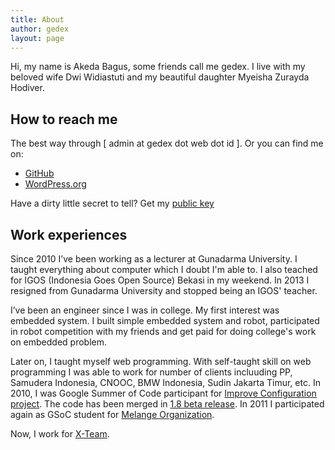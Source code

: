 ```yaml
---
title: About
author: gedex
layout: page
---
```


Hi, my name is Akeda Bagus, some friends call me gedex. I live with my beloved wife Dwi Widiastuti
and my beautiful daughter Myeisha Zurayda Hodiver.

## How to reach me
The best way through [ admin at gedex dot web dot id ]. Or you can find me on:

* [GitHub][1]
* [WordPress.org][6]

Have a dirty little secret to tell? Get my [public key](/about/key.html)

## Work experiences
Since 2010 I’ve been working as a lecturer at Gunadarma University. I taught everything about computer which
I doubt I'm able to. I also teached for IGOS (Indonesia Goes Open Source) Bekasi in my weekend.
In 2013 I resigned from Gunadarma University and stopped being an IGOS' teacher.

I’ve been an engineer since I was in college. My first interest was embedded system. I built simple embedded
system and robot, participated in robot competition with my friends and get paid for doing college's work on embedded problem.

Later on, I taught myself web programming. With self-taught skill on web
programming I was able to work for number of clients incluuding PP, Samudera Indonesia, CNOOC, BMW Indonesia, Sudin Jakarta Timur,
etc. In 2010, I was Google Summer of Code participant for [Improve Configuration project][3]. The code has been merged in
[1.8 beta release][4]. In 2011 I participated again as GSoC student for [Melange Organization][5].

Now, I work for [X-Team](http://x-team.com).

 [1]: http://github.com/gedex
 [2]: http://linkedin.com/in/akedabagus
 [3]: https://docs.google.com/Doc?docid=0ARlhX_zps2IwZGQ3OHM4bXJfNWNzOHgzc2ho&hl=en
 [4]: http://www.geeklog.net/article.php/geeklog-1.8.0b1
 [5]: http://code.google.com/p/soc/
 [6]: http://profiles.wordpress.org/akeda
